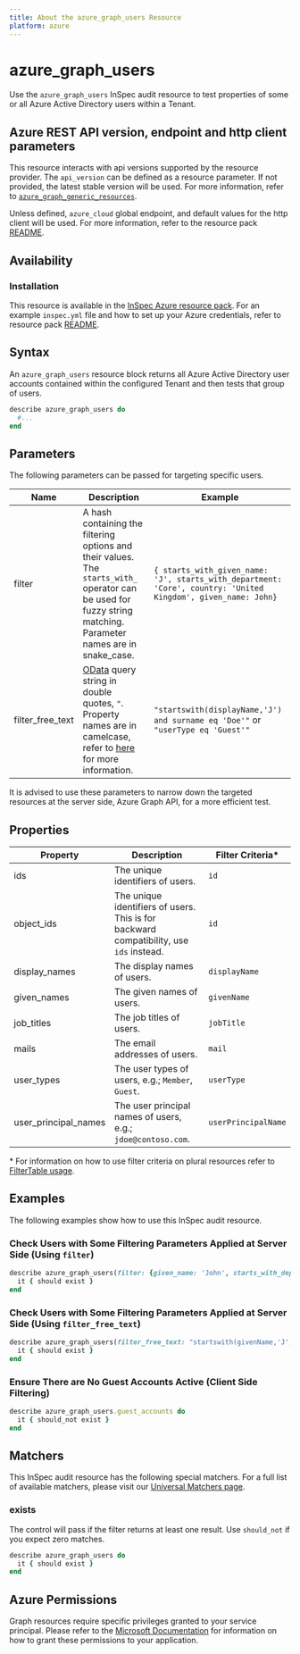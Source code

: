 ```yaml
---
title: About the azure_graph_users Resource
platform: azure
---
```


# azure_graph_users
Use the `azure_graph_users` InSpec audit resource to test properties of some or all Azure Active Directory users within a Tenant.

## Azure REST API version, endpoint and http client parameters

This resource interacts with api versions supported by the resource provider.
The `api_version` can be defined as a resource parameter.
If not provided, the latest stable version will be used.
For more information, refer to [`azure_graph_generic_resources`](azure_graph_generic_resources.md).

Unless defined, `azure_cloud` global endpoint, and default values for the http client will be used.
For more information, refer to the resource pack [README](../../README.md). 

## Availability

### Installation

This resource is available in the [InSpec Azure resource pack](https://github.com/inspec/inspec-azure). 
For an example `inspec.yml` file and how to set up your Azure credentials, refer to resource pack [README](../../README.md#Service-Principal).

## Syntax

An `azure_graph_users` resource block returns all Azure Active Directory user accounts contained within the configured Tenant and then tests that group of users.
```ruby
describe azure_graph_users do
  #...
end
```
## Parameters

The following parameters can be passed for targeting specific users.

| Name              | Description                                                 | Example                             |
|-------------------|-------------------------------------------------------------|-------------------------------------|
| filter            | A hash containing the filtering options and their values. The `starts_with_` operator can be used for fuzzy string matching. Parameter names are in snake_case. | `{ starts_with_given_name: 'J', starts_with_department: 'Core', country: 'United Kingdom', given_name: John}` |
| filter_free_text  | [OData](https://www.odata.org/getting-started/basic-tutorial/) query string in double quotes, `"`. Property names are in camelcase, refer to [here](https://docs.microsoft.com/en-us/graph/query-parameters#filter-parameter) for more information. | `"startswith(displayName,'J') and surname eq 'Doe'"` or `"userType eq 'Guest'"` |

It is advised to use these parameters to narrow down the targeted resources at the server side, Azure Graph API, for a more efficient test.

## Properties

| Property              | Description | Filter Criteria<superscript>*</superscript>  |
|-----------------------|-------------|-----------------|
| ids                   | The unique identifiers of users. | `id` |
| object_ids            | The unique identifiers of users. This is for backward compatibility, use `ids` instead.  | `id` |
| display_names         | The display names of users.  | `displayName` |
| given_names           | The given names of users.  | `givenName` |
| job_titles            | The job titles of users.  | `jobTitle` |
| mails                 | The email addresses of users.  | `mail` |
| user_types            | The user types of users, e.g.; `Member`, `Guest`.  | `userType` |
| user_principal_names  | The user principal names of users, e.g.; `jdoe@contoso.com`.  | `userPrincipalName` |

<superscript>*</superscript> For information on how to use filter criteria on plural resources refer to [FilterTable usage](https://github.com/inspec/inspec/blob/master/docs/dev/filtertable-usage.md#a-where-method-you-can-call-with-hash-params-with-loose-matching).

## Examples

The following examples show how to use this InSpec audit resource.

### Check Users with Some Filtering Parameters Applied at Server Side (Using `filter`)
```ruby
describe azure_graph_users(filter: {given_name: 'John', starts_with_department: 'Customer'}) do
  it { should exist }
end
```    
### Check Users with Some Filtering Parameters Applied at Server Side (Using `filter_free_text`)
```ruby
describe azure_graph_users(filter_free_text: "startswith(givenName,'J') and startswith(department,'customer') and country eq 'United States'") do
  it { should exist }
end
```
### Ensure There are No Guest Accounts Active (Client Side Filtering)
```ruby
describe azure_graph_users.guest_accounts do
  it { should_not exist }
end
```    
## Matchers

This InSpec audit resource has the following special matchers. For a full list of available matchers, please visit our [Universal Matchers page](https://www.inspec.io/docs/reference/matchers/).

### exists

The control will pass if the filter returns at least one result. Use `should_not` if you expect zero matches.
```ruby
describe azure_graph_users do
  it { should exist }
end
```
## Azure Permissions

Graph resources require specific privileges granted to your service principal.
Please refer to the [Microsoft Documentation](https://docs.microsoft.com/en-us/azure/active-directory/develop/active-directory-integrating-applications#updating-an-application) for information on how to grant these permissions to your application.
